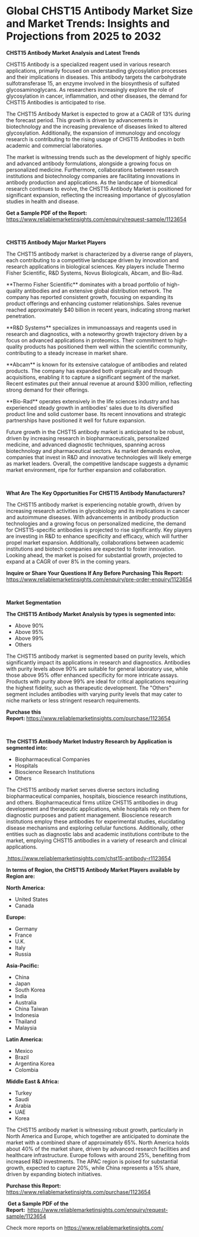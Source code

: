 <p><h1>Global CHST15 Antibody Market Size and Market Trends: Insights and Projections from 2025 to 2032</h1></p><p><strong>CHST15 Antibody Market Analysis and Latest Trends</strong></p>
<p><p>CHST15 Antibody is a specialized reagent used in various research applications, primarily focused on understanding glycosylation processes and their implications in diseases. This antibody targets the carbohydrate sulfotransferase 15, an enzyme involved in the biosynthesis of sulfated glycosaminoglycans. As researchers increasingly explore the role of glycosylation in cancer, inflammation, and other diseases, the demand for CHST15 Antibodies is anticipated to rise.</p><p>The CHST15 Antibody Market is expected to grow at a CAGR of 13% during the forecast period. This growth is driven by advancements in biotechnology and the increasing prevalence of diseases linked to altered glycosylation. Additionally, the expansion of immunology and oncology research is contributing to the rising usage of CHST15 Antibodies in both academic and commercial laboratories.</p><p>The market is witnessing trends such as the development of highly specific and advanced antibody formulations, alongside a growing focus on personalized medicine. Furthermore, collaborations between research institutions and biotechnology companies are facilitating innovations in antibody production and applications. As the landscape of biomedical research continues to evolve, the CHST15 Antibody Market is positioned for significant expansion, reflecting the increasing importance of glycosylation studies in health and disease.</p></p>
<p><strong>Get a Sample PDF of the Report:&nbsp;</strong> <a href="https://www.reliablemarketinsights.com/enquiry/request-sample/1123654?utm_campaign=2808&utm_medium=2&utm_source=Github&utm_content=ia&utm_term=03032025&utm_id=chst15-antibody">https://www.reliablemarketinsights.com/enquiry/request-sample/1123654</a></p>
<p>&nbsp;</p>
<p><strong>CHST15 Antibody Major Market Players</strong></p>
<p><p>The CHST15 antibody market is characterized by a diverse range of players, each contributing to a competitive landscape driven by innovation and research applications in biological sciences. Key players include Thermo Fisher Scientific, R&D Systems, Novus Biologicals, Abcam, and Bio-Rad. </p><p>**Thermo Fisher Scientific** dominates with a broad portfolio of high-quality antibodies and an extensive global distribution network. The company has reported consistent growth, focusing on expanding its product offerings and enhancing customer relationships. Sales revenue reached approximately $40 billion in recent years, indicating strong market penetration.</p><p>**R&D Systems** specializes in immunoassays and reagents used in research and diagnostics, with a noteworthy growth trajectory driven by a focus on advanced applications in proteomics. Their commitment to high-quality products has positioned them well within the scientific community, contributing to a steady increase in market share.</p><p>**Abcam** is known for its extensive catalogue of antibodies and related products. The company has expanded both organically and through acquisitions, enabling it to capture a significant segment of the market. Recent estimates put their annual revenue at around $300 million, reflecting strong demand for their offerings.</p><p>**Bio-Rad** operates extensively in the life sciences industry and has experienced steady growth in antibodies' sales due to its diversified product line and solid customer base. Its recent innovations and strategic partnerships have positioned it well for future expansion.</p><p>Future growth in the CHST15 antibody market is anticipated to be robust, driven by increasing research in biopharmaceuticals, personalized medicine, and advanced diagnostic techniques, spanning across biotechnology and pharmaceutical sectors. As market demands evolve, companies that invest in R&D and innovative technologies will likely emerge as market leaders. Overall, the competitive landscape suggests a dynamic market environment, ripe for further expansion and collaboration.</p></p>
<p>&nbsp;</p>
<p><strong>What Are The Key Opportunities For CHST15 Antibody Manufacturers?</strong></p>
<p><p>The CHST15 antibody market is experiencing notable growth, driven by increasing research activities in glycobiology and its implications in cancer and autoimmune diseases. With advancements in antibody production technologies and a growing focus on personalized medicine, the demand for CHST15-specific antibodies is projected to rise significantly. Key players are investing in R&D to enhance specificity and efficacy, which will further propel market expansion. Additionally, collaborations between academic institutions and biotech companies are expected to foster innovation. Looking ahead, the market is poised for substantial growth, projected to expand at a CAGR of over 8% in the coming years.</p></p>
<p><strong>Inquire or Share Your Questions If Any Before Purchasing This Report:</strong> <a href="https://www.reliablemarketinsights.com/enquiry/pre-order-enquiry/1123654?utm_campaign=2808&utm_medium=2&utm_source=Github&utm_content=ia&utm_term=03032025&utm_id=chst15-antibody">https://www.reliablemarketinsights.com/enquiry/pre-order-enquiry/1123654</a></p>
<p>&nbsp;</p>
<p><strong>Market Segmentation</strong></p>
<p><strong>The CHST15 Antibody Market Analysis by types is segmented into:</strong></p>
<p><ul><li>Above 90%</li><li>Above 95%</li><li>Above 99%</li><li>Others</li></ul></p>
<p><p>The CHST15 antibody market is segmented based on purity levels, which significantly impact its applications in research and diagnostics. Antibodies with purity levels above 90% are suitable for general laboratory use, while those above 95% offer enhanced specificity for more intricate assays. Products with purity above 99% are ideal for critical applications requiring the highest fidelity, such as therapeutic development. The "Others" segment includes antibodies with varying purity levels that may cater to niche markets or less stringent research requirements.</p></p>
<p><strong>Purchase this Report:&nbsp;</strong><a href="https://www.reliablemarketinsights.com/purchase/1123654?utm_campaign=2808&utm_medium=2&utm_source=Github&utm_content=ia&utm_term=03032025&utm_id=chst15-antibody">https://www.reliablemarketinsights.com/purchase/1123654</a></p>
<p>&nbsp;</p>
<p><strong>The CHST15 Antibody Market Industry Research by Application is segmented into:</strong></p>
<p><ul><li>Biopharmaceutical Companies</li><li>Hospitals</li><li>Bioscience Research Institutions</li><li>Others</li></ul></p>
<p><p>The CHST15 antibody market serves diverse sectors including biopharmaceutical companies, hospitals, bioscience research institutions, and others. Biopharmaceutical firms utilize CHST15 antibodies in drug development and therapeutic applications, while hospitals rely on them for diagnostic purposes and patient management. Bioscience research institutions employ these antibodies for experimental studies, elucidating disease mechanisms and exploring cellular functions. Additionally, other entities such as diagnostic labs and academic institutions contribute to the market, employing CHST15 antibodies in a variety of research and clinical applications.</p></p>
<p><a href="https://www.reliablemarketinsights.com/chst15-antibody-r1123654?utm_campaign=2808&utm_medium=2&utm_source=Github&utm_content=ia&utm_term=03032025&utm_id=chst15-antibody">&nbsp;https://www.reliablemarketinsights.com/chst15-antibody-r1123654</a></p>
<p><strong>In terms of Region, the CHST15 Antibody Market Players available by Region are:</strong></p>
<p>
    <p> <strong> North America: </strong>
        <ul>
            <li>United States</li>
            <li>Canada</li>
        </ul>
        </p> 
    <p> <strong> Europe: </strong>
        <ul>
            <li>Germany</li>
            <li>France</li>
            <li>U.K.</li>
            <li>Italy</li>
            <li>Russia</li>
        </ul>
        </p> 
    <p> <strong> Asia-Pacific: </strong>
        <ul>
            <li>China</li>
            <li>Japan</li>
            <li>South Korea</li>
            <li>India</li>
            <li>Australia</li>
            <li>China Taiwan</li>
            <li>Indonesia</li>
            <li>Thailand</li>
            <li>Malaysia</li>
        </ul>
        </p> 
    <p> <strong> Latin America: </strong>
        <ul>
            <li>Mexico</li>
            <li>Brazil</li>
            <li>Argentina Korea</li>
            <li>Colombia</li>
        </ul>
        </p> 
    <p> <strong> Middle East & Africa: </strong>
        <ul>
            <li>Turkey</li>
            <li>Saudi</li>
            <li>Arabia</li>
            <li>UAE</li>
            <li>Korea</li>
        </ul>
    </p>
    </p>
<p><p>The CHST15 antibody market is witnessing robust growth, particularly in North America and Europe, which together are anticipated to dominate the market with a combined share of approximately 65%. North America holds about 40% of the market share, driven by advanced research facilities and healthcare infrastructure. Europe follows with around 25%, benefiting from increased R&D investments. The APAC region is poised for substantial growth, expected to capture 20%, while China represents a 15% share, driven by expanding biotech initiatives.</p></p>
<p><strong>Purchase this Report: </strong><a href="https://www.reliablemarketinsights.com/purchase/1123654?utm_campaign=2808&utm_medium=2&utm_source=Github&utm_content=ia&utm_term=03032025&utm_id=chst15-antibody">https://www.reliablemarketinsights.com/purchase/1123654</a></p>
<p>&nbsp;<strong>Get a Sample PDF of the Report:&nbsp;&nbsp;</strong><a href="https://www.reliablemarketinsights.com/enquiry/request-sample/1123654?utm_campaign=2808&utm_medium=2&utm_source=Github&utm_content=ia&utm_term=03032025&utm_id=chst15-antibody">https://www.reliablemarketinsights.com/enquiry/request-sample/1123654</a></p>
<p><strong></strong></p>
<p>Check more reports on <a href="https://www.reliablemarketinsights.com/?utm_campaign=2808&utm_medium=2&utm_source=Github&utm_content=ia&utm_term=03032025&utm_id=chst15-antibody">https://www.reliablemarketinsights.com/</a></p>